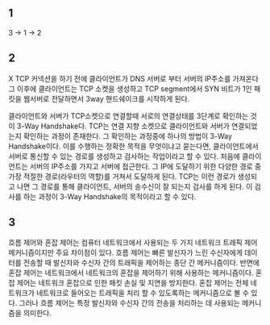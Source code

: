 ## 1

3 -> 1 -> 2

## 2

X
TCP 커넥션을 하기 전에 클라이언트가 DNS 서버로 부터 서버의 IP주소를 가져온다 그 이후에 클라이언트는 TCP 소켓을 생성하고 TCP segment에서 SYN 비트가 1인 패킷을 웹서버로 전달하면서 3way 핸드쉐이크를 시작하게 된다.

클라이언트와 서버가 TCP소켓으로 연결할때 서로의 연결상태를 3단계로 확인하는 것이 3-Way Handshake다. TCP는 연결 지향 소켓으로 클라이언트와 서버가 연결되었는지 확인하는 과정이 존재한다. 그 확인하는 과정중에 하나의 방법이 3-Way Handshake이다.
이를 수행하는 정확한 목적을 무엇이냐고 묻는다면, 클라이언트에서 서버로 통신할 수 있는 경로를 생성하고 검사하는 작업이라고 할 수 있다. 처음에 클라이언트는 서버의 IP주소를 가지고 서버에 접근한다. 그 IP에 도달하기 위한 다양한 경로 중 가장 적절한 경로(라우터의 역할)를 거쳐서 도달하게 된다. TCP는 이런 경로가 생성되고 나면 그 경로를 통해 클라이언트, 서버의 송수신이 잘 되는지 검사를 하게 된다. 이 검사를 하는 과정이 3-Way Handshake의 목적이라고 할 수 있다.

## 3

흐름 제어와 혼잡 제어는 컴퓨터 네트워크에서 사용되는 두 가지 네트워크 트래픽 제어 메커니즘이지만 주요 차이점이 있다. 흐름 제어는 빠른 발신자가 느린 수신자에게 데이터를 전송할 때 발신자와 수신자 간의 트래픽을 제어하는 ​​종단 간 메커니즘이다. 반면에 혼잡 제어는 네트워크에서 네트워크의 혼잡을 제어하기 위해 사용하는 메커니즘이다. 혼잡 제어는 네트워크 혼잡으로 인한 패킷 손실 및 지연을 방지한다. 혼잡 제어는 전체 네트워크가 네트워크로 들어오는 트래픽을 처리 할 수 ​​있도록하는 메커니즘으로 볼 수 있다. 그러나 흐름 제어는 특정 발신자와 수신자 간의 전송을 처리하는 데 사용되는 메커니즘을 의미한다.
